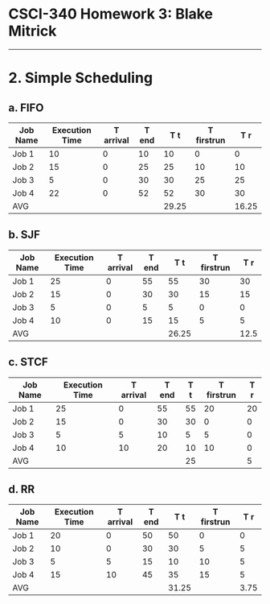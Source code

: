 # CSCI-340 Homework 3: Blake Mitrick
---

# 2. Simple Scheduling
## a. FIFO
| Job Name | Execution Time | T arrival | T end | T t   | T firstrun | T r   |
|----------|----------------|-----------|-------|-------|------------|-------|
| Job 1    | 10             | 0         | 10    | 10    | 0          | 0     |
| Job 2    | 15             | 0         | 25    | 25    | 10         | 10    |
| Job 3    | 5              | 0         | 30    | 30    | 25         | 25    |
| Job 4    | 22             | 0         | 52    | 52    | 30         | 30    |
| AVG      |                |           |       | 29.25 |            | 16.25 |

## b. SJF
| Job Name | Execution Time | T arrival | T end | T t   | T firstrun | T r  |
|----------|----------------|-----------|-------|-------|------------|------|
| Job 1    | 25             | 0         | 55    | 55    | 30         | 30   |
| Job 2    | 15             | 0         | 30    | 30    | 15         | 15   |
| Job 3    | 5              | 0         | 5     | 5     | 0          | 0    |
| Job 4    | 10             | 0         | 15    | 15    | 5          | 5    |
| AVG      |                |           |       | 26.25 |            | 12.5 |

## c. STCF
| Job Name | Execution Time | T arrival | T end | T t | T firstrun | T r |
|----------|----------------|-----------|-------|-----|------------|-----|
| Job 1    | 25             | 0         | 55    | 55  | 20         | 20  |
| Job 2    | 15             | 0         | 30    | 30  | 0          | 0   |
| Job 3    | 5              | 5         | 10    | 5   | 5          | 0   |
| Job 4    | 10             | 10        | 20    | 10  | 10         | 0   |
| AVG      |                |           |       | 25  |            | 5   |

## d. RR
| Job Name | Execution Time | T arrival | T end | T t   | T firstrun | T r  |
|----------|----------------|-----------|-------|-------|------------|------|
| Job 1    | 20             | 0         | 50    | 50    | 0          | 0    |
| Job 2    | 10             | 0         | 30    | 30    | 5          | 5    |
| Job 3    | 5              | 5         | 15    | 10    | 10         | 5    |
| Job 4    | 15             | 10        | 45    | 35    | 15         | 5    |
| AVG      |                |           |       | 31.25 |            | 3.75 |
